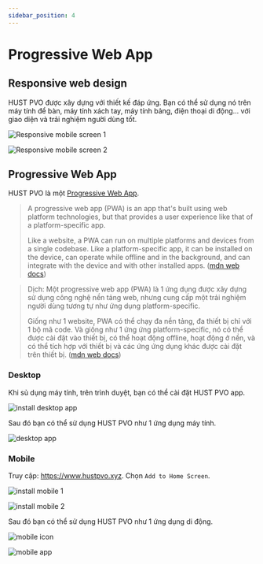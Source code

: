 ```yaml
---
sidebar_position: 4
---
```


# Progressive Web App

## Responsive web design

HUST PVO được xây dựng với thiết kế đáp ứng. Bạn có thể sử dụng nó trên máy tính để bàn, máy tính xách tay, máy tính bảng, điện thoại di động... với giao diện và trải nghiệm người dùng tốt.

![Responsive mobile screen 1](./img/responsiveMobile1.png)

![Responsive mobile screen 2](./img/responsiveMobile2.png)

## Progressive Web App

HUST PVO là một [Progressive Web App](https://developer.mozilla.org/en-US/docs/Web/Progressive_web_apps).

>A progressive web app (PWA) is an app that's built using web platform technologies, but that provides a user experience like that of a platform-specific app.
>
>Like a website, a PWA can run on multiple platforms and devices from a single codebase. Like a platform-specific app, it can be installed on the device, can operate while offline and in the background, and can integrate with the device and with other installed apps. ([mdn web docs](https://developer.mozilla.org/en-US/docs/Web/Progressive_web_apps))

>Dịch: Một progressive web app (PWA) là 1 ứng dụng được xây dựng sử dụng công nghệ nền tảng web, nhưng cung cấp một trải nghiệm người dùng tương tự như ứng dụng platform-specific.
>
>Giống như 1 website, PWA có thể chạy đa nền tảng, đa thiết bị chỉ với 1 bộ mã code. Và giống như 1 ứng ứng platform-specific, nó có thể được cài đặt vào thiết bị, có thể hoạt động offline, hoạt động ở nền, và có thể tích hợp với thiết bị và các ứng ứng dụng khác được cài đặt trên thiết bị. ([mdn web docs](https://developer.mozilla.org/en-US/docs/Web/Progressive_web_apps))

### Desktop

Khi sủ dụng máy tính, trên trình duyệt, bạn có thể cài đặt HUST PVO app. 

![install desktop app](./img/installDesktop.png)

Sau đó bạn có thể sử dụng HUST PVO như 1 ứng dụng máy tính.

![desktop app](./img/desktopApp.png)

### Mobile

Truy cập: https://www.hustpvo.xyz. Chọn ```Add to Home Screen```.

![install mobile 1](./img/installMobile1.png)

![install mobile 2](./img/installMobile2.png)

Sau đó bạn có thể sử dụng HUST PVO như 1 ứng dụng di động.

![mobile icon](./img/mobileApp1.png)

![mobile app](./img/mobileApp2.png)


